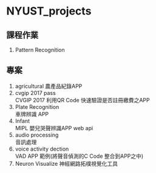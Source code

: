 # NYUST_projects

## 課程作業
1. Pattern Recognition  

## 專案 
1. agricultural 
農產品紀錄APP
2. cvgip 2017 pass  
CVGIP 2017 利用QR Code 快速驗證是否註冊繳費之APP
3. Plate Recognition  
車牌辨識 APP
4. Infant  
MIPL 嬰兒哭聲辨識APP web api
5. audio processing  
音訊處理
6. voice activity dection  
VAD APP 範例(將聲音偵測的C Code 整合到APP之中)
7. Neuron Visualize
神經網路拓樸視覺化工具